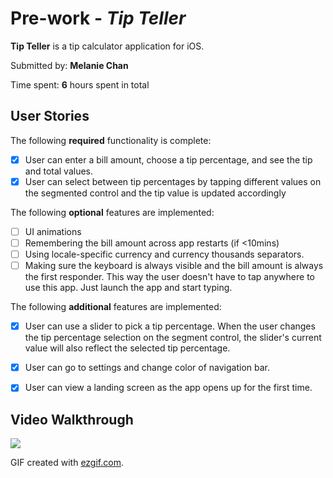 # Pre-work - *Tip Teller*

**Tip Teller** is a tip calculator application for iOS.

Submitted by: **Melanie Chan**

Time spent: **6** hours spent in total

## User Stories

The following **required** functionality is complete:

* [x] User can enter a bill amount, choose a tip percentage, and see the tip and total values.
* [x] User can select between tip percentages by tapping different values on the segmented control and the tip value is updated accordingly

The following **optional** features are implemented:

* [ ] UI animations
* [ ] Remembering the bill amount across app restarts (if <10mins)
* [ ] Using locale-specific currency and currency thousands separators.
* [ ] Making sure the keyboard is always visible and the bill amount is always the first responder. This way the user doesn't have to tap anywhere to use this app. Just launch the app and start typing.

The following **additional** features are implemented:

- [x] User can use a slider to pick a tip percentage. When the user changes the tip percentage selection on the segment control, the slider's current value will also reflect the selected tip percentage.
- [x] User can go to settings and change color of navigation bar.
- [x] User can view a landing screen as the app opens up for the first time.


## Video Walkthrough

![](https://i.imgur.com/XOtyAWr.gif)


GIF created with [ezgif.com](https://ezgif.com/video-to-gif).

